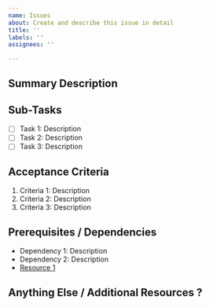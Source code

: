 ```yaml
---
name: Issues
about: Create and describe this issue in detail
title: ''
labels: ''
assignees: ''

---
```


## Summary Description
<!-- Provide a brief description of the issue, including the purpose, goals, and any background information that might help. Try to be concise but clear about what needs to be achieved. -->

## Sub-Tasks
<!-- List down all the tasks that need to be completed for this issue. Use checkboxes to mark them as TODO or DONE. -->

- [ ] Task 1: Description
- [ ] Task 2: Description
- [ ] Task 3: Description

## Acceptance Criteria
<!-- Define what criteria will be used to decide that the issue has been resolved. Try to make these criteria as measurable and specific as possible. -->

1. Criteria 1: Description
2. Criteria 2: Description
3. Criteria 3: Description

## Prerequisites / Dependencies
<!-- List any prerequisites or dependencies for this issue. This can include other issues that need to be resolved first, specific technologies or tools that must be used, etc. -->

- Dependency 1: Description
- Dependency 2: Description
- [Resource 1](URL)

## Anything Else / Additional Resources ?
<!-- Use this section to include any additional notes, comments, or considerations that don't fit into the above sections. This could include alternative solutions, potential impacts on other areas of the project, etc.

If you'd like you can Include any additional resources that might be helpful for resolving the issue. This can be links to documentation, related issues, pull requests, etc.
- [Resource 1](URL)
- [Resource 2](URL) -->

